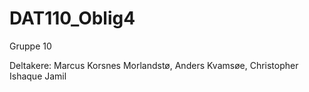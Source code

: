 # DAT110_Oblig4

Gruppe 10

Deltakere: Marcus Korsnes Morlandstø, Anders Kvamsøe, Christopher Ishaque Jamil
